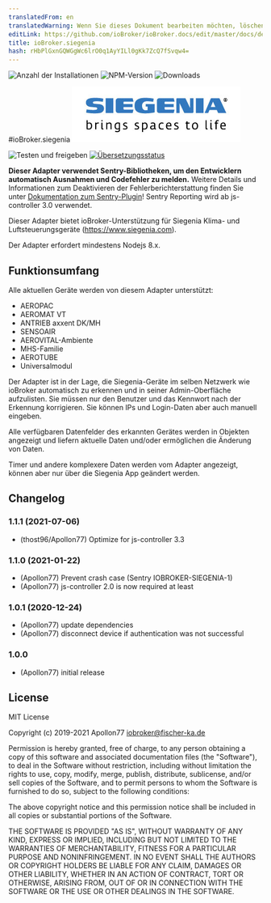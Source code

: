 ```yaml
---
translatedFrom: en
translatedWarning: Wenn Sie dieses Dokument bearbeiten möchten, löschen Sie bitte das Feld "translationsFrom". Andernfalls wird dieses Dokument automatisch erneut übersetzt
editLink: https://github.com/ioBroker/ioBroker.docs/edit/master/docs/de/adapterref/iobroker.siegenia/README.md
title: ioBroker.siegenia
hash: rHbPlGxnGQWGgWc6lrO0q1AyYILl0gKk7ZcQ7fSvqw4=
---
```

![Anzahl der Installationen](http://iobroker.live/badges/siegenia-stable.svg)
![NPM-Version](http://img.shields.io/npm/v/iobroker.siegenia.svg)
![Downloads](https://img.shields.io/npm/dm/iobroker.siegenia.svg)

#ioBroker.siegenia
<img src="./admin/siegenia_logo.jpg"/>

![Testen und freigeben](https://github.com/Apollon77/ioBroker.siegenia/workflows/Test%20and%20Release/badge.svg) [![Übersetzungsstatus](https://weblate.iobroker.net/widgets/adapters/-/siegenia/svg-badge.svg)](https://weblate.iobroker.net/engage/adapters/?utm_source=widget)

**Dieser Adapter verwendet Sentry-Bibliotheken, um den Entwicklern automatisch Ausnahmen und Codefehler zu melden.** Weitere Details und Informationen zum Deaktivieren der Fehlerberichterstattung finden Sie unter [Dokumentation zum Sentry-Plugin](https://github.com/ioBroker/plugin-sentry#plugin-sentry)! Sentry Reporting wird ab js-controller 3.0 verwendet.

Dieser Adapter bietet ioBroker-Unterstützung für Siegenia Klima- und Luftsteuerungsgeräte (https://www.siegenia.com).

Der Adapter erfordert mindestens Nodejs 8.x.

## Funktionsumfang
Alle aktuellen Geräte werden von diesem Adapter unterstützt:

* AEROPAC
* AEROMAT VT
* ANTRIEB axxent DK/MH
* SENSOAIR
* AEROVITAL-Ambiente
* MHS-Familie
* AEROTUBE
* Universalmodul

Der Adapter ist in der Lage, die Siegenia-Geräte im selben Netzwerk wie ioBroker automatisch zu erkennen und in seiner Admin-Oberfläche aufzulisten. Sie müssen nur den Benutzer und das Kennwort nach der Erkennung korrigieren. Sie können IPs und Login-Daten aber auch manuell eingeben.

Alle verfügbaren Datenfelder des erkannten Gerätes werden in Objekten angezeigt und liefern aktuelle Daten und/oder ermöglichen die Änderung von Daten.

Timer und andere komplexere Daten werden vom Adapter angezeigt, können aber nur über die Siegenia App geändert werden.

## Changelog

### 1.1.1 (2021-07-06)
* (thost96/Apollon77) Optimize for js-controller 3.3

### 1.1.0 (2021-01-22)
* (Apollon77) Prevent crash case (Sentry IOBROKER-SIEGENIA-1)
* (Apollon77) js-controller 2.0 is now required at least

### 1.0.1 (2020-12-24)
* (Apollon77) update dependencies
* (Apollon77) disconnect device if authentication was not successful

### 1.0.0
* (Apollon77) initial release

## License
MIT License

Copyright (c) 2019-2021 Apollon77 iobroker@fischer-ka.de

Permission is hereby granted, free of charge, to any person obtaining a copy
of this software and associated documentation files (the "Software"), to deal
in the Software without restriction, including without limitation the rights
to use, copy, modify, merge, publish, distribute, sublicense, and/or sell
copies of the Software, and to permit persons to whom the Software is
furnished to do so, subject to the following conditions:

The above copyright notice and this permission notice shall be included in all
copies or substantial portions of the Software.

THE SOFTWARE IS PROVIDED "AS IS", WITHOUT WARRANTY OF ANY KIND, EXPRESS OR
IMPLIED, INCLUDING BUT NOT LIMITED TO THE WARRANTIES OF MERCHANTABILITY,
FITNESS FOR A PARTICULAR PURPOSE AND NONINFRINGEMENT. IN NO EVENT SHALL THE
AUTHORS OR COPYRIGHT HOLDERS BE LIABLE FOR ANY CLAIM, DAMAGES OR OTHER
LIABILITY, WHETHER IN AN ACTION OF CONTRACT, TORT OR OTHERWISE, ARISING FROM,
OUT OF OR IN CONNECTION WITH THE SOFTWARE OR THE USE OR OTHER DEALINGS IN THE
SOFTWARE.